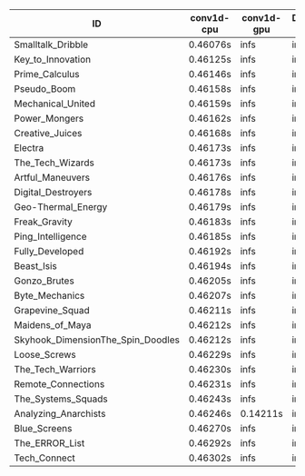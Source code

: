 |ID|conv1d-cpu|conv1d-gpu|DWSPConv2D-gpu|gemm-gpu|avg|
|-|-|-|-|-|-|
|Smalltalk_Dribble|0.46076s|infs|infs|4.46678s|infs|
|Key_to_Innovation|0.46125s|infs|infs|4.46332s|infs|
|Prime_Calculus|0.46146s|infs|infs|4.44533s|infs|
|Pseudo_Boom|0.46158s|infs|infs|4.49199s|infs|
|Mechanical_United|0.46159s|infs|infs|4.49644s|infs|
|Power_Mongers|0.46162s|infs|infs|4.49990s|infs|
|Creative_Juices|0.46168s|infs|infs|4.50314s|infs|
|Electra|0.46173s|infs|infs|4.49940s|infs|
|The_Tech_Wizards|0.46173s|infs|infs|4.50231s|infs|
|Artful_Maneuvers|0.46176s|infs|infs|4.47959s|infs|
|Digital_Destroyers|0.46178s|infs|infs|4.41861s|infs|
|Geo-Thermal_Energy|0.46179s|infs|infs|4.49296s|infs|
|Freak_Gravity|0.46183s|infs|infs|4.44896s|infs|
|Ping_Intelligence|0.46185s|infs|infs|4.49212s|infs|
|Fully_Developed|0.46192s|infs|infs|4.50073s|infs|
|Beast_Isis|0.46194s|infs|infs|4.49182s|infs|
|Gonzo_Brutes|0.46205s|infs|infs|4.43903s|infs|
|Byte_Mechanics|0.46207s|infs|infs|4.47102s|infs|
|Grapevine_Squad|0.46211s|infs|infs|4.47143s|infs|
|Maidens_of_Maya|0.46212s|infs|infs|4.50224s|infs|
|Skyhook_DimensionThe_Spin_Doodles|0.46212s|infs|infs|4.47804s|infs|
|Loose_Screws|0.46229s|infs|infs|4.48104s|infs|
|The_Tech_Warriors|0.46230s|infs|infs|4.50370s|infs|
|Remote_Connections|0.46231s|infs|infs|4.50335s|infs|
|The_Systems_Squads|0.46243s|infs|infs|4.51100s|infs|
|Analyzing_Anarchists|0.46246s|0.14211s|infs|4.43366s|infs|
|Blue_Screens|0.46270s|infs|infs|4.47452s|infs|
|The_ERROR_List|0.46292s|infs|infs|4.43318s|infs|
|Tech_Connect|0.46302s|infs|infs|4.60881s|infs|

